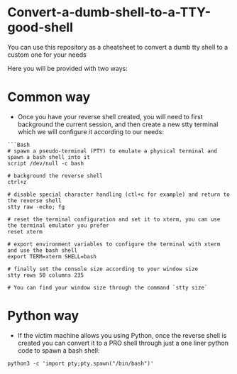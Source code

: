 # Convert-a-dumb-shell-to-a-TTY-good-shell
You can use this repository as a cheatsheet to convert a dumb tty shell to a custom one for your needs

Here you will be provided with two ways:

# Common way

- Once you have your reverse shell created, you will need to first background the current session, and then create a new stty terminal which we will configure it according to our needs:

```
```Bash
# spawn a pseudo-terminal (PTY) to emulate a physical terminal and spawn a bash shell into it
script /dev/null -c bash

# background the reverse shell
ctrl+z

# disable special character handling (ctl+c for example) and return to the reverse shell
stty raw -echo; fg

# reset the terminal configuration and set it to xterm, you can use the terminal emulator you prefer
reset xterm

# export environment variables to configure the terminal with xterm and use the bash shell
export TERM=xterm SHELL=bash

# finally set the console size according to your window size
stty rows 50 columns 235

# You can find your window size through the command `stty size`

```

# Python way

- If the victim machine allows you using Python, once the reverse shell is created you can convert it to a PRO shell through just a one liner python code to spawn a bash shell:
```
python3 -c 'import pty;pty.spawn("/bin/bash")'
```

